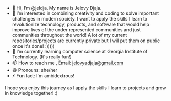 - 👋 Hi, I’m @jeldja. My name is Jelovy Djaja.
- 👀 I’m interested in combining creativity and coding to solve important challenges in modern society.
I want to apply the skills I learn to revolutionize technology, products, and software that would help improve
lives of the under represented communities and just communities throughout the world! A lot of my current
repositories/projects are currently private but I will put them on public once it's done! :)))))
- 🌱 I’m currently learning computer science at Georgia Institute of Technology. (It's really fun!)
- 📫 How to reach me , Email: jelovyadjaja@gmail.com
- 😄 Pronouns: she/her
- ⚡ Fun fact: I'm ambidextrous! 

I hope you enjoy this journey as I apply the skills I learn to projects and grow in knowledge together! :)
<!---
jeldja/jeldja is a ✨ special ✨ repository because its `README.md` (this file) appears on your GitHub profile.
You can click the Preview link to take a look at your changes.
--->
